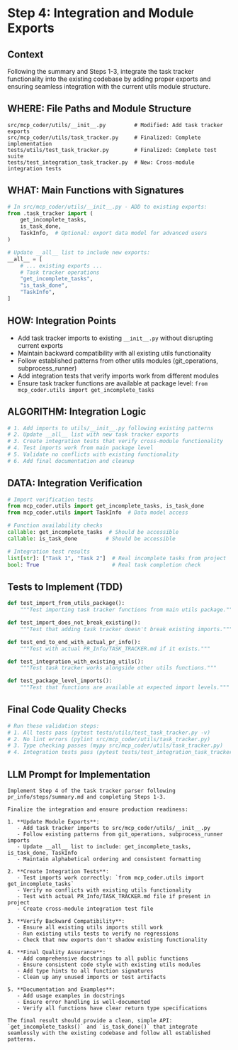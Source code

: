 # Step 4: Integration and Module Exports

## Context
Following the summary and Steps 1-3, integrate the task tracker functionality into the existing codebase by adding proper exports and ensuring seamless integration with the current utils module structure.

## WHERE: File Paths and Module Structure
```
src/mcp_coder/utils/__init__.py         # Modified: Add task tracker exports
src/mcp_coder/utils/task_tracker.py     # Finalized: Complete implementation
tests/utils/test_task_tracker.py        # Finalized: Complete test suite
tests/test_integration_task_tracker.py  # New: Cross-module integration tests
```

## WHAT: Main Functions with Signatures
```python
# In src/mcp_coder/utils/__init__.py - ADD to existing exports:
from .task_tracker import (
    get_incomplete_tasks,
    is_task_done,
    TaskInfo,  # Optional: export data model for advanced users
)

# Update __all__ list to include new exports:
__all__ = [
    # ... existing exports ...
    # Task tracker operations
    "get_incomplete_tasks",
    "is_task_done", 
    "TaskInfo",
]
```

## HOW: Integration Points
- Add task tracker imports to existing `__init__.py` without disrupting current exports
- Maintain backward compatibility with all existing utils functionality
- Follow established patterns from other utils modules (git_operations, subprocess_runner)
- Add integration tests that verify imports work from different modules
- Ensure task tracker functions are available at package level: `from mcp_coder.utils import get_incomplete_tasks`

## ALGORITHM: Integration Logic
```python
# 1. Add imports to utils/__init__.py following existing patterns
# 2. Update __all__ list with new task tracker exports
# 3. Create integration tests that verify cross-module functionality
# 4. Test imports work from main package level
# 5. Validate no conflicts with existing functionality
# 6. Add final documentation and cleanup
```

## DATA: Integration Verification
```python
# Import verification tests
from mcp_coder.utils import get_incomplete_tasks, is_task_done
from mcp_coder.utils import TaskInfo  # Data model access

# Function availability checks
callable: get_incomplete_tasks  # Should be accessible
callable: is_task_done         # Should be accessible

# Integration test results
list[str]: ["Task 1", "Task 2"]  # Real incomplete tasks from project
bool: True                       # Real task completion check
```

## Tests to Implement (TDD)
```python
def test_import_from_utils_package():
    """Test importing task tracker functions from main utils package."""

def test_import_does_not_break_existing():
    """Test that adding task tracker doesn't break existing imports."""

def test_end_to_end_with_actual_pr_info():
    """Test with actual PR_Info/TASK_TRACKER.md if it exists."""

def test_integration_with_existing_utils():
    """Test task tracker works alongside other utils functions."""

def test_package_level_imports():
    """Test that functions are available at expected import levels."""
```

## Final Code Quality Checks
```python
# Run these validation steps:
# 1. All tests pass (pytest tests/utils/test_task_tracker.py -v)
# 2. No lint errors (pylint src/mcp_coder/utils/task_tracker.py)
# 3. Type checking passes (mypy src/mcp_coder/utils/task_tracker.py)
# 4. Integration tests pass (pytest tests/test_integration_task_tracker.py -v)
```

## LLM Prompt for Implementation
```
Implement Step 4 of the task tracker parser following pr_info/steps/summary.md and completing Steps 1-3.

Finalize the integration and ensure production readiness:

1. **Update Module Exports**:
   - Add task tracker imports to src/mcp_coder/utils/__init__.py
   - Follow existing patterns from git_operations, subprocess_runner imports
   - Update __all__ list to include: get_incomplete_tasks, is_task_done, TaskInfo
   - Maintain alphabetical ordering and consistent formatting

2. **Create Integration Tests**:
   - Test imports work correctly: `from mcp_coder.utils import get_incomplete_tasks`
   - Verify no conflicts with existing utils functionality
   - Test with actual PR_Info/TASK_TRACKER.md file if present in project
   - Create cross-module integration test file

3. **Verify Backward Compatibility**:
   - Ensure all existing utils imports still work
   - Run existing utils tests to verify no regressions
   - Check that new exports don't shadow existing functionality

4. **Final Quality Assurance**:
   - Add comprehensive docstrings to all public functions
   - Ensure consistent code style with existing utils modules
   - Add type hints to all function signatures
   - Clean up any unused imports or test artifacts

5. **Documentation and Examples**:
   - Add usage examples in docstrings
   - Ensure error handling is well-documented
   - Verify all functions have clear return type specifications

The final result should provide a clean, simple API: `get_incomplete_tasks()` and `is_task_done()` that integrate seamlessly with the existing codebase and follow all established patterns.
```
